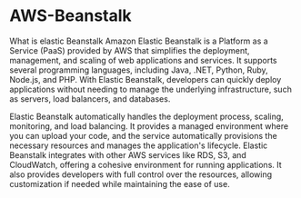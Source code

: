 # AWS-Beanstalk
 What is elastic Beanstalk
 Amazon Elastic Beanstalk is a Platform as a Service (PaaS) provided by AWS that simplifies the deployment, management, and scaling of web applications and services. It supports several programming languages, including Java, .NET, Python, Ruby, Node.js, and PHP. With Elastic Beanstalk, developers can quickly deploy applications without needing to manage the underlying infrastructure, such as servers, load balancers, and databases.

Elastic Beanstalk automatically handles the deployment process, scaling, monitoring, and load balancing. It provides a managed environment where you can upload your code, and the service automatically provisions the necessary resources and manages the application's lifecycle. Elastic Beanstalk integrates with other AWS services like RDS, S3, and CloudWatch, offering a cohesive environment for running applications. It also provides developers with full control over the resources, allowing customization if needed while maintaining the ease of use.


